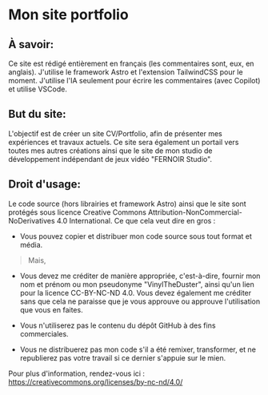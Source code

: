 # Mon site portfolio

## À savoir:

Ce site est rédigé entièrement en français (les commentaires sont, eux, en anglais). J'utilise le framework Astro et l'extension TailwindCSS pour le moment. J'utilise l'IA seulement pour écrire les commentaires (avec Copilot) et utilise VSCode.

## But du site:

L'objectif est de créer un site CV/Portfolio, afin de présenter mes expériences et travaux actuels. Ce site sera également un portail vers toutes mes autres créations ainsi que le site de mon studio de développement indépendant de jeux vidéo "FERNOIR Studio".

## Droit d'usage:

Le code source (hors librairies et framework Astro) ainsi que le site sont protégés sous licence Creative Commons Attribution-NonCommercial-NoDerivatives 4.0 International. Ce que cela veut dire en gros :

* Vous pouvez copier et distribuer mon code source sous tout format et média.

> Mais,

* Vous devez me créditer de manière appropriée, c'est-à-dire, fournir mon nom et prénom ou mon pseudonyme "VinylTheDuster", ainsi qu'un lien pour la licence CC-BY-NC-ND 4.0. Vous devez également me créditer sans que cela ne paraisse que je vous approuve ou approuve l'utilisation que vous en faites.

* Vous n'utiliserez pas le contenu du dépôt GitHub à des fins commerciales.

* Vous ne distribuerez pas mon code s'il a été remixer, transformer, et ne republierez pas votre travail si ce dernier s'appuie sur le mien.

Pour plus d'information, rendez-vous ici : https://creativecommons.org/licenses/by-nc-nd/4.0/
